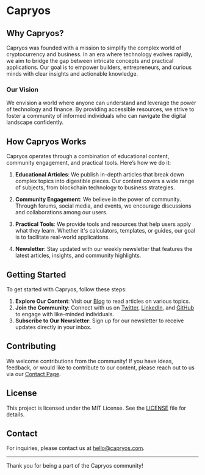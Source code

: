 # Capryos

## Why Capryos?

Capryos was founded with a mission to simplify the complex world of cryptocurrency and business. In an era where technology evolves rapidly, we aim to bridge the gap between intricate concepts and practical applications. Our goal is to empower builders, entrepreneurs, and curious minds with clear insights and actionable knowledge.

### Our Vision

We envision a world where anyone can understand and leverage the power of technology and finance. By providing accessible resources, we strive to foster a community of informed individuals who can navigate the digital landscape confidently.

## How Capryos Works

Capryos operates through a combination of educational content, community engagement, and practical tools. Here’s how we do it:

1. **Educational Articles**: We publish in-depth articles that break down complex topics into digestible pieces. Our content covers a wide range of subjects, from blockchain technology to business strategies.

2. **Community Engagement**: We believe in the power of community. Through forums, social media, and events, we encourage discussions and collaborations among our users.

3. **Practical Tools**: We provide tools and resources that help users apply what they learn. Whether it's calculators, templates, or guides, our goal is to facilitate real-world applications.

4. **Newsletter**: Stay updated with our weekly newsletter that features the latest articles, insights, and community highlights.

## Getting Started

To get started with Capryos, follow these steps:

1. **Explore Our Content**: Visit our [Blog](link-to-blog) to read articles on various topics.
2. **Join the Community**: Connect with us on [Twitter](link-to-twitter), [LinkedIn](link-to-linkedin), and [GitHub](link-to-github) to engage with like-minded individuals.
3. **Subscribe to Our Newsletter**: Sign up for our newsletter to receive updates directly in your inbox.

## Contributing

We welcome contributions from the community! If you have ideas, feedback, or would like to contribute to our content, please reach out to us via our [Contact Page](link-to-contact).

## License

This project is licensed under the MIT License. See the [LICENSE](LICENSE) file for details.

## Contact

For inquiries, please contact us at [hello@capryos.com](mailto:hello@capryos.com).

---

Thank you for being a part of the Capryos community!
